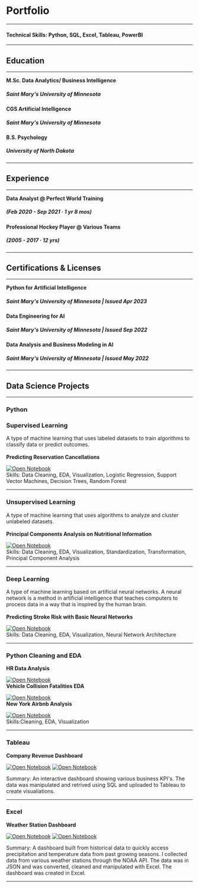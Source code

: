 <br>

# Portfolio
---
#### Technical Skills: Python, SQL, Excel, Tableau, PowerBI
---
## Education 
---

**M.Sc. Data Analytics/ Business Intelligence**
##### Saint Mary's University of Minnesota 
**CGS Artificial Intelligence**
##### Saint Mary's University of Minnesota
**B.S. Psychology**
##### University of North Dakota
---
## Experience
---

**Data Analyst @ Perfect World Training**  
##### (Feb 2020 - Sep 2021 · 1 yr 8 mos)
**Professional Hockey Player @ Various Teams**   
##### (2005 - 2017 · 12 yrs)

---
## Certifications & Licenses
---

**Python for Artificial Intelligence**
##### Saint Mary's University of Minnesota | Issued Apr 2023
**Data Engineering for AI**
##### Saint Mary's University of Minnesota | Issued Sep 2022
**Data Analysis and Business Modeling in AI**
##### Saint Mary's University of Minnesota | Issued May 2022

---
## Data Science Projects
---
### **Python**
### Supervised Learning
A type of machine learning that uses labeled datasets to train algorithms to classify data or predict outcomes.
<br><br>
**Predicting Reservation Cancellations**

[![Open Notebook](https://img.shields.io/badge/Jupyter-Open_Notebook-blue?logo=Jupyter)](Predicting_Cancelations.html)
<br>
Skills: Data Cleaning, EDA, Visualization, Logistic Regression, Support Vector Machines, Decision Trees, Random Forest

---

### Unsupervised Learning
A type of machine learning that uses algorithms to analyze and cluster unlabeled datasets.
<br><br>
**Principal Components Analysis on Nutritional Information**

[![Open Notebook](https://img.shields.io/badge/Jupyter-Open_Notebook-blue?logo=Jupyter)](PCA1.html)
<br>
Skills: Data Cleaning, EDA, Visualization, Standardization, Transformation, Principal Component Analysis 

---

### Deep Learning
A type of machine learning based on artificial neural networks. A neural network is a method in artificial intelligence that teaches computers to process data in a way that is inspired by the human brain.
<br><br>
**Predicting Stroke Risk with Basic Neural Networks**

[![Open Notebook](https://img.shields.io/badge/Jupyter-Open_Notebook-blue?logo=Jupyter)](Pred_stroke.html)
<br>
Skills: Data Cleaning, EDA, Visualization, Neural Network Architecture

---

### Python Cleaning and EDA

**HR Data Analysis**

[![Open Notebook](https://img.shields.io/badge/Jupyter-Open_Notebook-blue?logo=Jupyter)](Car_Fatality_Analysis.html)
<br>
**Vehicle Collision Fatalities EDA**

[![Open Notebook](https://img.shields.io/badge/Jupyter-Open_Notebook-blue?logo=Jupyter)](Car_Fatality_Analysis.html)
<br>
**New York Airbnb Analysis**

[![Open Notebook](https://img.shields.io/badge/Jupyter-Open_Notebook-blue?logo=Jupyter)](Car_Fatality_Analysis.html)
<br>
Skills:Cleaning, EDA, Visualization

---

### Tableau
**Company Revenue Dashboard**

[![Open Notebook](https://img.shields.io/badge/SQL-Open_Outline-black?logo=SQL)](Weather_Dash.pdf)      [![Open Notebook](https://img.shields.io/badge/Tableau-Open_Dashboard-blue?logo=Tableau)]((https://public.tableau.com/views/RevenueAnalysis_16962967700240/123?:language=en-US&publish=yes&:display_count=n&:origin=viz_share_link))

Summary: An interactive dashboard showing various business KPI's. The data was manipulated and retrived using SQL and uploaded to Tableau to create visualiations.

---

### Excel
**Weather Station Dashboard**

[![Open Notebook](https://img.shields.io/badge/Excel-Open_Outline-blue?logo=excel)](Weather_Dash.pdf)      [![Open Notebook](https://img.shields.io/badge/Excel-Open_Dashboard-blue?logo=excel)](weather_dash.pdf)

Summary: A dashboard built from historical data to quickly access precipitation and temperature data from past growing seasons. I collected data from various weather stations through the NOAA API. The data was in JSON and was converted, cleaned and manipulated with Excel. The dashboard was created in Excel.

---








